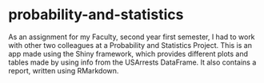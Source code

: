 # probability-and-statistics
As an assignment for my Faculty, second year first semester, I had to work with other two colleagues at a Probability and Statistics Project. This is an app made using the Shiny framework, which provides different plots and tables made by using info from the USArrests DataFrame. It also contains a report, written using RMarkdown.
